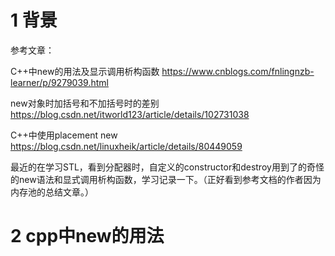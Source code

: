 # 1 背景

参考文章：

C++中new的用法及显示调用析构函数  https://www.cnblogs.com/fnlingnzb-learner/p/9279039.html


new对象时加括号和不加括号时的差别  https://blog.csdn.net/itworld123/article/details/102731038

C++中使用placement new  https://blog.csdn.net/linuxheik/article/details/80449059


最近的在学习STL，看到分配器时，自定义的constructor和destroy用到了的奇怪的new语法和显式调用析构函数，学习记录一下。（正好看到参考文档的作者因为内存池的总结文章。）

# 2 cpp中new的用法
